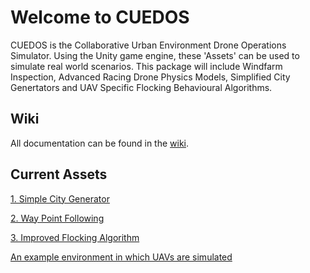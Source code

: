 # Welcome to CUEDOS
CUEDOS is the Collaborative Urban Environment Drone Operations Simulator. Using the Unity game engine, these 'Assets' can be used to simulate real world scenarios. This package will include Windfarm Inspection, Advanced Racing Drone Physics Models, Simplified City Genertators and UAV Specific Flocking Behavioural Algorithms.

## Wiki
All documentation can be found in the [wiki](https://github.com/SamJCKnox/CUEDOS/wiki).

## Current Assets
[1. Simple City Generator](https://github.com/SamJCKnox/CUEDOS/wiki/Simple-City-Generator)

[2. Way Point Following](https://github.com/SamJCKnox/CUEDOS/wiki/Way-Point-Following)

[3. Improved Flocking Algorithm](https://github.com/SamJCKnox/CUEDOS/wiki/Improved-Flocking-Algorithm)

[An example environment in which UAVs are simulated](https://docs.mapbox.com/unity/maps/examples/)
